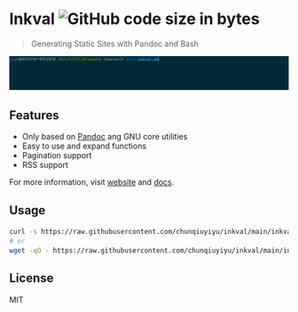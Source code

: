 # Inkval ![GitHub code size in bytes](https://img.shields.io/github/languages/code-size/chunqiuyiyu/inkval?color=f77&style=flat-square)

> Generating Static Sites with Pandoc and Bash

![Preview](preview.gif)

## Features

* Only based on [Pandoc](https://pandoc.org/index.html) ang GNU core utilities
* Easy to use and expand functions
* Pagination support
* RSS support

For more information, visit [website](https://www.chunqiuyiyu.com/inkval/index.html) and [docs](https://www.chunqiuyiyu.com/inkval/docs.html).

## Usage

```bash
curl -s https://raw.githubusercontent.com/chunqiuyiyu/inkval/main/inkval.sh | bash
# or
wget -qO - https://raw.githubusercontent.com/chunqiuyiyu/inkval/main/inkval.sh | bash
```

## License

MIT
